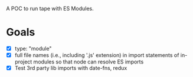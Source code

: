 A POC to run tape with ES Modules.

# Goals

- [x] type: "module"
- [x] full file names (i.e., including '.js' extension) in import statements of in-project modules so that node can resolve ES imports
- [x] Test 3rd party lib imports with date-fns, redux
